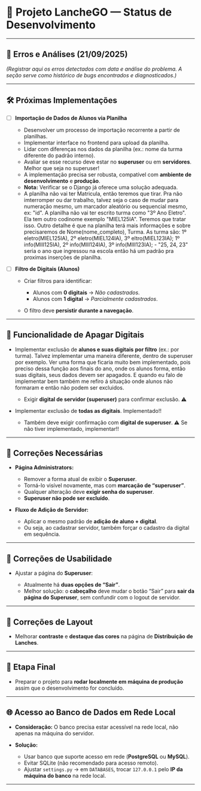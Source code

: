 # 📌 Projeto LancheGO — Status de Desenvolvimento

---

## 🐞 Erros e Análises (21/09/2025)

*(Registrar aqui os erros detectados com data e análise do problema. A seção serve como histórico de bugs encontrados e diagnosticados.)*

---

## 🛠️ Próximas Implementações

* [ ] **Importação de Dados de Alunos via Planilha**

  * Desenvolver um processo de importação recorrente a partir de planilhas.
  * Implementar interface no frontend para upload da planilha.
  * Lidar com diferenças nos dados da planilha (ex.: nome da turma diferente do padrão interno).
  * Avaliar se esse recurso deve estar no **superuser** ou em **servidores**. Melhor que seja no superuser!
  * A implementação precisa ser robusta, compatível com **ambiente de desenvolvimento** e **produção**.
  * **Nota:** Verificar se o Django já oferece uma solução adequada.
  * A planilha não vai ter Matricula, então teremos que tirar. Pra não imterromper ou dar trabalho, talvez seja o caso de mudar para numeração mesmo, um marcador aleatório ou sequencial mesmo, ex: "id". A planilha não vai ter escrito turma como "3º Ano Eletro". Ela tem outro codinome exemplo "MIEL125IA". Teremos que tratar isso. Outro detalhe é que na planilha terá mais informações e sobre precisaremos de Nome(nome_completo), Turma. As turma são: 1º eletro(MIEL125IA), 2º eletro(MIEL124IA), 3º eltro(MIEL123IA); 1º info(MIII125IA), 2º info(MIII124IA), 3º info(MIII123IA); - "25, 24, 23" seria o ano que ingressou na escola então há um padrão pra proximas inserções de planilha.

* [ ] **Filtro de Digitais (Alunos)**

  * Criar filtros para identificar:

    * Alunos com **0 digitais** → *Não cadastrados*.
    * Alunos com **1 digital** → *Parcialmente cadastrados*.
  * O filtro deve **persistir durante a navegação**.

---

## 🔑 Funcionalidade de Apagar Digitais

* Implementar exclusão de **alunos e suas digitais** **por filtro** (ex.: por turma). Talvez implementar uma maneira diferente, dentro de superuser por exemplo. Ver uma forma que ficaria muito bem implementado, pois preciso dessa função aos finais do ano, onde os alunos forma, então suas digitais, seus dados devem ser apagados. E quando eu falo de implementar bem também me refiro á situação onde alunos não formaram e então não podem ser excluidos. 
  * Exigir **digital de servidor (superuser)** para confirmar exclusão. ⚠️

* Implementar exclusão de **todas as digitais**. Implementado!!
  * Também deve exigir confirmação com **digital de superuser**. ⚠️ Se não tiver implementado, implementar!!

---

## 🐛 Correções Necessárias

* **Página Administrators:**

  * Remover a forma atual de exibir o **Superuser**.
  * Torná-lo visível novamente, mas com **marcação de “superuser”**.
  * Qualquer alteração deve **exigir senha do superuser**.
  * **Superuser não pode ser excluído**.

* **Fluxo de Adição de Servidor:**

  * Aplicar o mesmo padrão de **adição de aluno + digital**.
  * Ou seja, ao cadastrar servidor, também forçar o cadastro da digital em sequência.

---

## 🎨 Correções de Usabilidade

* Ajustar a página do **Superuser**:

  * Atualmente há **duas opções de “Sair”**.
  * Melhor solução: o **cabeçalho** deve mudar o botão “Sair” para **sair da página do Superuser**, sem confundir com o logout de servidor.

---

## 🎨 Correções de Layout

* Melhorar **contraste** e **destaque das cores** na página de **Distribuição de Lanches**.

---

## 🚀 Etapa Final

* Preparar o projeto para **rodar localmente em máquina de produção** assim que o desenvolvimento for concluído.

---

## 🌐 Acesso ao Banco de Dados em Rede Local

* **Consideração:** O banco precisa estar acessível na rede local, não apenas na máquina do servidor.
* **Solução:**

  * Usar banco que suporte acesso em rede (**PostgreSQL** ou **MySQL**).
  * Evitar SQLite (não recomendado para acesso remoto).
  * Ajustar `settings.py` → em `DATABASES`, trocar `127.0.0.1` pelo **IP da máquina do banco** na rede local.

---

